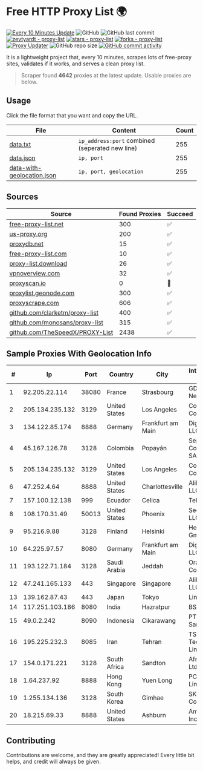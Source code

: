 
# Free HTTP Proxy List 🌍

[![Every 10 Minutes Update](https://github.com/mertguvencli/http-proxy-list/actions/workflows/main.yml/badge.svg?branch=main)](https://github.com/mertguvencli/http-proxy-list/actions/workflows/main.yml)
![GitHub](https://img.shields.io/github/license/mertguvencli/http-proxy-list)
![GitHub last commit](https://img.shields.io/github/last-commit/mertguvencli/http-proxy-list)
[![zevtyardt - proxy-list](https://img.shields.io/static/v1?label=zevtyardt&message=proxy-list&color=blue&logo=github)](https://github.com/zevtyardt/proxy-list "Go to GitHub repo")
[![stars - proxy-list](https://img.shields.io/github/stars/zevtyardt/proxy-list?style=social)](https://github.com/zevtyardt/proxy-list)
[![forks - proxy-list](https://img.shields.io/github/forks/zevtyardt/proxy-list?style=social)](https://github.com/zevtyardt/proxy-list)
[![Proxy Updater](https://github.com/zevtyardt/proxy-list/workflows/Proxy%20Updater/badge.svg)](https://github.com/zevtyardt/proxy-list/actions?query=workflow:"Proxy+Updater")
![GitHub repo size](https://img.shields.io/github/repo-size/zevtyardt/proxy-list)
[![GitHub commit activity](https://img.shields.io/github/commit-activity/m/zevtyardt/proxy-list?logo=commits)](https://github.com/zevtyardt/proxy-list/commits/main)

It is a lightweight project that, every 10 minutes, scrapes lots of free-proxy sites, validates if it works, and serves a clean proxy list.

> Scraper found **4642** proxies at the latest update. Usable proxies are below.

## Usage

Click the file format that you want and copy the URL.

|File|Content|Count|
|----|-------|-----|
|[data.txt](https://raw.githubusercontent.com/mertguvencli/http-proxy-list/main/proxy-list/data.txt)|`ip_address:port` combined (seperated new line)|255|
|[data.json](https://raw.githubusercontent.com/mertguvencli/http-proxy-list/main/proxy-list/data.json)|`ip, port`|255|
|[data-with-geolocation.json](https://raw.githubusercontent.com/mertguvencli/http-proxy-list/main/proxy-list/data-with-geolocation.json)|`ip, port, geolocation`|255|

## Sources

|Source|Found Proxies|Succeed|
|------|-------------|-------|
|[free-proxy-list.net](https://free-proxy-list.net)|300|✅|
|[us-proxy.org](https://www.us-proxy.org)|200|✅|
|[proxydb.net](http://proxydb.net)|15|✅|
|[free-proxy-list.com](https://free-proxy-list.com/?page=&port=&type%5B%5D=http&type%5B%5D=https&up_time=0&search=Search)|10|✅|
|[proxy-list.download](https://www.proxy-list.download/HTTP)|26|✅|
|[vpnoverview.com](https://vpnoverview.com/privacy/anonymous-browsing/free-proxy-servers)|32|✅|
|[proxyscan.io](https://www.proxyscan.io)|0|🚫|
|[proxylist.geonode.com](https://proxylist.geonode.com/api/proxy-list?limit=300&page=1&sort_by=lastChecked&sort_type=desc&protocols=http,https)|300|✅|
|[proxyscrape.com](https://api.proxyscrape.com/v2/?request=displayproxies&protocol=http&timeout=10000&country=all&ssl=all&anonymity=all)|606|✅|
|[github.com/clarketm/proxy-list](https://raw.githubusercontent.com/clarketm/proxy-list/master/proxy-list-raw.txt)|400|✅|
|[github.com/monosans/proxy-list](https://raw.githubusercontent.com/monosans/proxy-list/main/proxies/http.txt)|315|✅|
|[github.com/TheSpeedX/PROXY-List](https://raw.githubusercontent.com/TheSpeedX/PROXY-List/master/http.txt)|2438|✅|


## Sample Proxies With Geolocation Info

|#|Ip|Port|Country|City|Internet Service Provider|
|-|--|----|-------|----|-------------------------|
|1|92.205.22.114|38080|France|Strasbourg|GD MASS Network|
|2|205.134.235.132|3129|United States|Los Angeles|Corporate Colocation Inc|
|3|134.122.85.174|8888|Germany|Frankfurt am Main|DigitalOcean, LLC|
|4|45.167.126.78|3128|Colombia|Popayán|Sepcom Comunicaciones SAS|
|5|205.134.235.132|3129|United States|Los Angeles|Corporate Colocation Inc|
|6|47.252.4.64|8888|United States|Charlottesville|Alibaba.com LLC|
|7|157.100.12.138|999|Ecuador|Celica|Telconet S.A|
|8|108.170.31.49|50013|United States|Phoenix|Secured Servers LLC|
|9|95.216.9.88|3128|Finland|Helsinki|Hetzner Online GmbH|
|10|64.225.97.57|8080|Germany|Frankfurt am Main|DigitalOcean, LLC|
|11|193.122.71.184|3128|Saudi Arabia|Jeddah|Oracle Corporation|
|12|47.241.165.133|443|Singapore|Singapore|Alibaba.com LLC|
|13|139.162.87.43|443|Japan|Tokyo|Linode, LLC|
|14|117.251.103.186|8080|India|Hazratpur|BSNL Internet|
|15|49.0.2.242|8090|Indonesia|Cikarawang|PT Usaha Adi Sanggoro|
|16|195.225.232.3|8085|Iran|Tehran|TS Information Technology Limited|
|17|154.0.171.221|3128|South Africa|Sandton|Afrihost (Pty) Ltd|
|18|1.64.237.92|8888|Hong Kong|Yuen Long|PCCW IMS Limited|
|19|1.255.134.136|3128|South Korea|Gimhae|SK Broadband Co Ltd|
|20|18.215.69.33|8888|United States|Ashburn|Amazon.com, Inc.|



## Contributing

Contributions are welcome, and they are greatly appreciated! Every
little bit helps, and credit will always be given.

